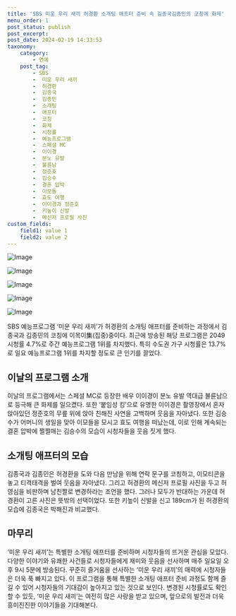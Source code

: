 ```yaml
---
title: 'SBS 미운 우리 새끼 허경환 소개팅 애프터 준비 속 김종국김종민의 코칭에 화제'
menu_order: 1
post_status: publish
post_excerpt: 
post_date: 2024-02-19 14:33:53
taxonomy:
    category:
        - 연예
    post_tag:
        - SBS
        -  미운 우리 새끼
        -  허경환
        -  김종국
        -  김종민
        -  소개팅
        -  애프터
        -  코칭
        -  화제
        -  시청률
        -  예능프로그램
        -  스페셜 MC
        -  이이경
        -  분노 유발
        -  불륜남
        -  정준호
        -  김승수
        -  결혼 압박
        -  이모들
        -  효도 여행
        -  이이경과 정준호
        -  키높이 신발
        -  메신저 프로필 사진
custom_fields:
    field1: value 1
    field2: value 2
---
```


![Image](https://mimgnews.pstatic.net/image/109/2024/02/19/0005020308_001_20240219111007473.jpg?type=w540)

![Image](https://ssl.pstatic.net/mimgnews/image/109/2024/02/19/0005020308_002_20240219111007500.jpg?type=w540)

![Image](https://mimgnews.pstatic.net/image/109/2024/02/19/0005020308_003_20240219111007532.jpg?type=w540)

![Image](https://ssl.pstatic.net/mimgnews/image/109/2024/02/19/0005020308_004_20240219111007543.jpg?type=w540)

![Image](https://mimgnews.pstatic.net/image/109/2024/02/19/0005020308_005_20240219111007555.jpg?type=w540)

SBS 예능프로그램 ‘미운 우리 새끼’가 허경환의 소개팅 애프터를 준비하는 과정에서 김종국과 김종민의 코칭에 이목이集(집중)중이다. 최근에 방송된 해당 프로그램은 2049 시청률 4.7%로 주간 예능프로그램 1위를 차지했다. 특히 수도권 가구 시청률은 13.7%로 일요 예능프로그램 1위를 차지할 정도로 큰 인기를 끌었다.
## 이날의 프로그램 소개
이날의 프로그램에서는 스페셜 MC로 등장한 배우 이이경이 분노 유발 역대급 불륜남으로 등극해 큰 화제를 일으켰다. 또한 ‘붙임성 킹’으로 유명한 이이경은 촬영장에서 혼자 앉아있던 정준호의 무릎 위에 앉아 친해진 사연을 고백하며 웃음을 자아냈다. 또한 김승수가 어머니의 생일을 맞아 이모들을 모시고 효도 여행을 떠났는데, 이로 인해 계속되는 결혼 압박에 쩔쩔매는 김승수의 모습이 시청자들을 웃음 짓게 했다.
## 소개팅 애프터의 모습
김종국과 김종민은 허경환을 도와 다음 만남을 위해 연락 문구를 코칭하고, 이모티콘을 놓고 티격태격을 벌여 웃음을 자아냈다. 그리고 허경환의 메신저 프로필 사진을 두고 허영심을 비판하며 남친짤로 변경하라는 조언을 했다. 그러나 모두가 반대하는 가운데 허경환이 고른 사진은 뜻밖의 선택이었다. 또한 키높이 신발을 신고 189cm가 된 허경환의 모습에 김종국은 박해진과 비교했다.
## 마무리
‘미운 우리 새끼’는 특별한 소개팅 애프터를 준비하며 시청자들의 뜨거운 관심을 모았다. 다양한 이야기와 유쾌한 사건들로 시청자들에게 재미와 웃음을 선사하며 매주 일요일 오후 9시 5분에 방송된다. 꾸준히 즐거움을 선사하는 ‘미운 우리 새끼’의 매력에 시청자들은 더욱 푹 빠지고 있다. 이 프로그램을 통해 특별한 소개팅 애프터 준비 과정도 함께 즐길 수 있어 시청자들의 기대감이 높아지고 있는 것으로 보인다. 변경된 시청률로도 확인할 수 있듯, ‘미운 우리 새끼’는 여전히 많은 사랑을 받고 있으며, 앞으로의 발전과 더욱 흥미진진한 이야기들을 기대해본다.
